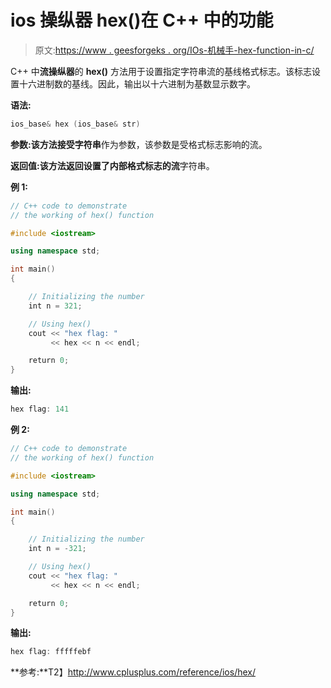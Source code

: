 # ios 操纵器 hex()在 C++ 中的功能

> 原文:[https://www . geesforgeks . org/IOs-机械手-hex-function-in-c/](https://www.geeksforgeeks.org/ios-manipulators-hex-function-in-c/)

C++ 中**流操纵器**的 **hex()** 方法用于设置指定字符串流的基线格式标志。该标志设置十六进制数的基线。因此，输出以十六进制为基数显示数字。

**语法:**

```cpp
ios_base& hex (ios_base& str)

```

**参数:**该方法接受**字符串**作为参数，该参数是受格式标志影响的流。

**返回值:**该方法返回设置了内部格式标志的**流**字符串。

**例 1:**

```cpp
// C++ code to demonstrate
// the working of hex() function

#include <iostream>

using namespace std;

int main()
{

    // Initializing the number
    int n = 321;

    // Using hex()
    cout << "hex flag: "
         << hex << n << endl;

    return 0;
}
```

**输出:**

```cpp
hex flag: 141

```

**例 2:**

```cpp
// C++ code to demonstrate
// the working of hex() function

#include <iostream>

using namespace std;

int main()
{

    // Initializing the number
    int n = -321;

    // Using hex()
    cout << "hex flag: "
         << hex << n << endl;

    return 0;
}
```

**输出:**

```cpp
hex flag: fffffebf

```

**参考:**T2】http://www.cplusplus.com/reference/ios/hex/